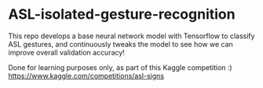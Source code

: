 # ASL-isolated-gesture-recognition

This repo develops a base neural network model with Tensorflow to classify ASL gestures, and continuously tweaks the model to see how we can improve overall validation accuracy! 

Done for learning purposes only, as part of this Kaggle competition :) 
https://www.kaggle.com/competitions/asl-signs
